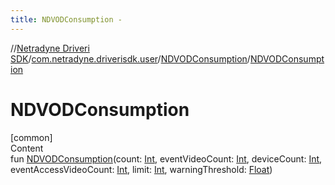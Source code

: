 ```yaml
---
title: NDVODConsumption -
---
```

//[Netradyne Driveri SDK](../../index.md)/[com.netradyne.driverisdk.user](../index.md)/[NDVODConsumption](index.md)/[NDVODConsumption](-n-d-v-o-d-consumption.md)



# NDVODConsumption  
[common]  
Content  
fun [NDVODConsumption](-n-d-v-o-d-consumption.md)(count: [Int](https://kotlinlang.org/api/latest/jvm/stdlib/kotlin/-int/index.html), eventVideoCount: [Int](https://kotlinlang.org/api/latest/jvm/stdlib/kotlin/-int/index.html), deviceCount: [Int](https://kotlinlang.org/api/latest/jvm/stdlib/kotlin/-int/index.html), eventAccessVideoCount: [Int](https://kotlinlang.org/api/latest/jvm/stdlib/kotlin/-int/index.html), limit: [Int](https://kotlinlang.org/api/latest/jvm/stdlib/kotlin/-int/index.html), warningThreshold: [Float](https://kotlinlang.org/api/latest/jvm/stdlib/kotlin/-float/index.html))  



